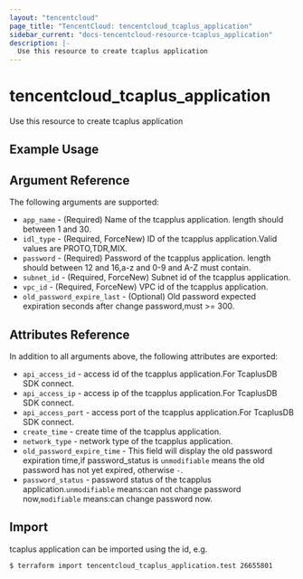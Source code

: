 ```yaml
---
layout: "tencentcloud"
page_title: "TencentCloud: tencentcloud_tcaplus_application"
sidebar_current: "docs-tencentcloud-resource-tcaplus_application"
description: |-
  Use this resource to create tcaplus application
---
```


# tencentcloud_tcaplus_application

Use this resource to create tcaplus application

## Example Usage



## Argument Reference

The following arguments are supported:

* `app_name` - (Required) Name of the tcapplus application. length should between 1 and 30.
* `idl_type` - (Required, ForceNew) ID of the tcapplus application.Valid values are PROTO,TDR,MIX.
* `password` - (Required) Password of the tcapplus application. length should between 12 and 16,a-z and 0-9 and A-Z must contain.
* `subnet_id` - (Required, ForceNew) Subnet id of the tcapplus application.
* `vpc_id` - (Required, ForceNew) VPC id of the tcapplus application.
* `old_password_expire_last` - (Optional) Old password expected expiration seconds after change password,must >= 300.

## Attributes Reference

In addition to all arguments above, the following attributes are exported:

* `api_access_id` - access id of the tcapplus application.For TcaplusDB SDK connect.
* `api_access_ip` - access ip of the tcapplus application.For TcaplusDB SDK connect.
* `api_access_port` - access port of the tcapplus application.For TcaplusDB SDK connect.
* `create_time` - create time of the tcapplus application.
* `network_type` - network type of the tcapplus application.
* `old_password_expire_time` - This field will display the old password expiration time,if password_status is `unmodifiable` means the old password has not yet expired, otherwise `-`.
* `password_status` - password status of the tcapplus application.`unmodifiable` means:can not change password now,`modifiable` means:can change password now.


## Import

tcaplus application can be imported using the id, e.g.

```
$ terraform import tencentcloud_tcaplus_application.test 26655801
```

```


